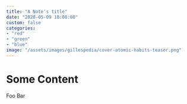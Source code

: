```yaml
---
title: "A Note's title"
date: "2020-05-09 10:00:00"
custom: false
categories:
- "red"
- "green"
- "blue"
image: "/assets/images/gillespedia/cover-atomic-habits-teaser.png"
---
```


# Some Content
Foo Bar
